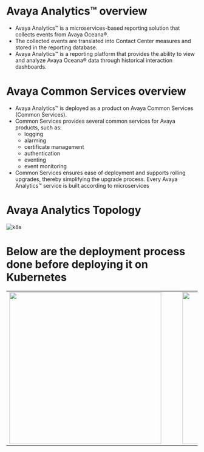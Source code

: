 # Avaya Analytics™ overview
- Avaya Analytics™ is a microservices-based reporting solution that collects events from Avaya 
Oceana®.
- The collected events are translated into Contact Center measures and stored in the reporting 
database.
- Avaya Analytics™ is a reporting platform that provides the ability to view and analyze Avaya 
Oceana® data through historical interaction dashboards.

# Avaya Common Services overview
- Avaya Analytics™ is deployed as a product on Avaya Common Services (Common Services).
- Common Services provides several common services for Avaya products, such as:
  - logging
  - alarming
  - certificate management
  - authentication
  - eventing
  - event monitoring
- Common Services ensures ease of deployment and supports rolling upgrades, thereby simplifying the upgrade process. Every Avaya Analytics™ service is built according to microservices 
# Avaya Analytics Topology
![k8s](https://github.com/ManuSureshh/Avaya-Analytics_K8s/assets/155379347/a17a3779-1cfd-47b0-ae10-5f473bfb3558)

# Below are the deployment process done before deploying it on Kubernetes
<table>
  <tr>
    <td>
      <img src="https://github.com/ManuSureshh/Avaya-Analytics_K8s/assets/155379347/3f28d42a-18ea-4e0a-a65d-0beadc02f30c" width="400" />
    </td>
    <td style="padding: 0 20px;"> <!-- Adds a gap between the images -->
    </td>
    <td>
      <img src="https://github.com/ManuSureshh/Avaya-Analytics_K8s/assets/155379347/7526193c-0e31-434e-8710-f6c059182e56" width="400" />
    </td>
  </tr>
</table>


